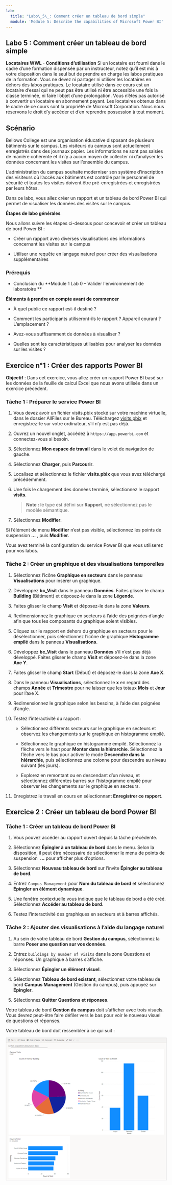 ```yaml
---
lab:
  title: "Labo\_5\_: Comment créer un tableau de bord simple"
  module: 'Module 5: Describe the capabilities of Microsoft Power BI'
---
```


## Labo 5 : Comment créer un tableau de bord simple

**Locataires WWL - Conditions d’utilisation** Si un locataire est fourni dans le cadre d’une formation dispensée par un instructeur, notez qu’il est mis à votre disposition dans le seul but de prendre en charge les labos pratiques de la formation. Vous ne devez ni partager ni utiliser les locataires en dehors des labos pratiques. Le locataire utilisé dans ce cours est un locataire d’essai qui ne peut pas être utilisé ni être accessible une fois la classe terminée, ni faire l’objet d’une prolongation. Vous n’êtes pas autorisé à convertir un locataire en abonnement payant. Les locataires obtenus dans le cadre de ce cours sont la propriété de Microsoft Corporation. Nous nous réservons le droit d’y accéder et d’en reprendre possession à tout moment. 

## Scénario

Bellows College est une organisation éducative disposant de plusieurs bâtiments sur le campus. Les visiteurs du campus sont actuellement enregistrés dans des journaux papier. Les informations ne sont pas saisies de manière cohérente et il n’y a aucun moyen de collecter ni d’analyser les données concernant les visites sur l’ensemble du campus.

L’administration du campus souhaite moderniser son système d’inscription des visiteurs où l’accès aux bâtiments est contrôlé par le personnel de sécurité et toutes les visites doivent être pré-enregistrées et enregistrées par leurs hôtes.

Dans ce labo, vous allez créer un rapport et un tableau de bord Power BI qui permet de visualiser les données des visites sur le campus.

**Étapes de labo générales**

Nous allons suivre les étapes ci-dessous pour concevoir et créer un tableau de bord Power BI :

- Créer un rapport avec diverses visualisations des informations concernant les visites sur le campus

- Utiliser une requête en langage naturel pour créer des visualisations supplémentaires

### Prérequis

- Conclusion du **Module 1 Lab 0 – Valider l'environnement de laboratoire **

**Éléments à prendre en compte avant de commencer**

- À quel public ce rapport est-il destiné ?

- Comment les participants utiliseront-ils le rapport ? Appareil courant ? L’emplacement ?

- Avez-vous suffisamment de données à visualiser ?

- Quelles sont les caractéristiques utilisables pour analyser les données sur les visites ?

## Exercice n°1 : Créer des rapports Power BI

**Objectif** : Dans cet exercice, vous allez créer un rapport Power BI basé sur les données de la feuille de calcul Excel que nous avons utilisée dans un exercice précédent.

### Tâche 1 : Préparer le service Power BI

1. Vous devez avoir un fichier visits.pbix stocké sur votre machine virtuelle, dans le dossier AllFiles sur le Bureau. Téléchargez [visits.pbix](https://github.com/MicrosoftLearning/PL-900-Microsoft-Power-Platform-Fundamentals/raw/master/Allfiles/visits.pbix) et enregistrez-le sur votre ordinateur, s’il n’y est pas déjà.

1. Ouvrez un nouvel onglet, accédez à `https://app.powerbi.com` et connectez-vous si besoin.

1. Sélectionnez **Mon espace de travail** dans le volet de navigation de gauche.

1. Sélectionnez **Charger**, puis **Parcourir**.

1. Localisez et sélectionnez le fichier **visits.pbix** que vous avez téléchargé précédemment.

1. Une fois le chargement des données terminé, sélectionnez le rapport **visits**.

    >**Note :** le type est défini sur **Rapport**, ne sélectionnez pas le modèle sémantique.

1. Sélectionnez **Modifier**.

Si l’élément de menu **Modifier** n’est pas visible, sélectionnez les points de suspension **…** , puis **Modifier**.

Vous avez terminé la configuration du service Power BI que vous utiliserez pour vos labos.

### Tâche 2 : Créer un graphique et des visualisations temporelles

1. Sélectionnez l’icône **Graphique en secteurs** dans le panneau **Visualisations** pour insérer un graphique.

1. Développez **bc_Visit** dans le panneau **Données**. Faites glisser le champ **Building** (Bâtiment) et déposez-le dans la zone **Légende**.

1. Faites glisser le champ **Visit** et déposez-le dans la zone **Valeurs**.

1. Redimensionnez le graphique en secteurs à l’aide des poignées d’angle afin que tous les composants du graphique soient visibles.

1. Cliquez sur le rapport en dehors du graphique en secteurs pour le désélectionner, puis sélectionnez l’icône de graphique **Histogramme empilé** dans le panneau **Visualisations**.

1. Développez **bc_Visit** dans le panneau **Données** s’il n’est pas déjà développé. Faites glisser le champ **Visit** et déposez-le dans la zone **Axe Y**.

1. Faites glisser le champ **Start** (Début) et déposez-le dans la zone **Axe X**.

1. Dans le panneau **Visualisations**, sélectionnez le **x** en regard des champs **Année** et **Trimestre** pour ne laisser que les totaux **Mois** et **Jour** pour l’axe X.

1. Redimensionnez le graphique selon les besoins, à l’aide des poignées d’angle.

1. Testez l’interactivité du rapport :

    - Sélectionnez différents secteurs sur le graphique en secteurs et observez les changements sur le graphique en histogramme empilé.

    - Sélectionnez le graphique en histogramme empilé. Sélectionnez la flèche vers le haut pour **Monter dans la hiérarchie**. Sélectionnez la flèche vers le bas pour activer le mode **Descendre dans la hiérarchie**, puis sélectionnez une colonne pour descendre au niveau suivant (les jours).

    - Explorez en remontant ou en descendant d’un niveau, et sélectionnez différentes barres sur l’histogramme empilé pour observer les changements sur le graphique en secteurs.

1. Enregistrez le travail en cours en sélectionnant **Enregistrer ce rapport**.

## Exercice 2 : Créer un tableau de bord Power BI

### Tâche 1 : Créer un tableau de bord Power BI

1. Vous pouvez accéder au rapport ouvert depuis la tâche précédente.

1. Sélectionnez **Épingler à un tableau de bord** dans le menu. Selon la disposition, il peut être nécessaire de sélectionner le menu de points de suspension  **…** pour afficher plus d’options.

1. Sélectionnez **Nouveau tableau de bord** sur l’invite **Épingler au tableau de bord**.

1. Entrez `Campus Management` pour **Nom du tableau de bord** et sélectionnez **Épingler un élément dynamique**.

1. Une fenêtre contextuelle vous indique que le tableau de bord a été créé. Sélectionnez **Accéder au tableau de bord**.

1. Testez l’interactivité des graphiques en secteurs et à barres affichés.

### Tâche 2 : Ajouter des visualisations à l’aide du langage naturel

1. Au sein de votre tableau de bord **Gestion du campus**, sélectionnez la barre **Poser une question sur vos données**.

1. Entrez `buildings by number of visits` dans la zone Questions et réponses. Un graphique à barres s’affiche.

1. Sélectionnez **Épingler un élément visuel**.

1. Sélectionnez **Tableau de bord existant**, sélectionnez votre tableau de bord **Campus Management** (Gestion du campus), puis appuyez sur **Épingler**.

1. Sélectionnez **Quitter Questions et réponses**.

Votre tableau de bord **Gestion du campus** doit s’afficher avec trois visuels. Vous devrez peut-être faire défiler vers le bas pour voir le nouveau visuel de questions et réponses.

Votre tableau de bord doit ressembler à ce qui suit :

[![Capture d’écran du tableau de bord qui vient d’être créé](media/lab-5-power-bi-01.png)](https://github.com/MicrosoftLearning/PL-900-Microsoft-Power-Platform-Fundamentals/blob/master/Instructions/Labs/media/5-powerbi-result.png)

 
